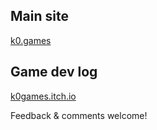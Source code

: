 ## Main site

[k0.games](http://k0.games)

## Game dev log

[k0games.itch.io](https://k0games.itch.io/)

Feedback & comments welcome!

